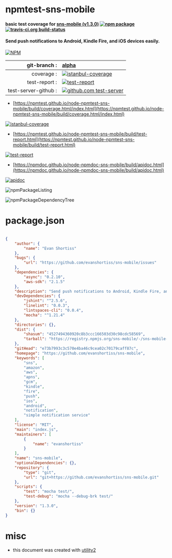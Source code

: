 # npmtest-sns-mobile

#### basic test coverage for  [sns-mobile (v1.3.0)](https://github.com/evanshortiss/sns-mobile)  [![npm package](https://img.shields.io/npm/v/npmtest-sns-mobile.svg?style=flat-square)](https://www.npmjs.org/package/npmtest-sns-mobile) [![travis-ci.org build-status](https://api.travis-ci.org/npmtest/node-npmtest-sns-mobile.svg)](https://travis-ci.org/npmtest/node-npmtest-sns-mobile)

#### Send push notifications to Android, Kindle Fire, and iOS devices easily.

[![NPM](https://nodei.co/npm/sns-mobile.png?downloads=true&downloadRank=true&stars=true)](https://www.npmjs.com/package/sns-mobile)

| git-branch : | [alpha](https://github.com/npmtest/node-npmtest-sns-mobile/tree/alpha)|
|--:|:--|
| coverage : | [![istanbul-coverage](https://npmtest.github.io/node-npmtest-sns-mobile/build/coverage.badge.svg)](https://npmtest.github.io/node-npmtest-sns-mobile/build/coverage.html/index.html)|
| test-report : | [![test-report](https://npmtest.github.io/node-npmtest-sns-mobile/build/test-report.badge.svg)](https://npmtest.github.io/node-npmtest-sns-mobile/build/test-report.html)|
| test-server-github : | [![github.com test-server](https://npmtest.github.io/node-npmtest-sns-mobile/GitHub-Mark-32px.png)](https://npmtest.github.io/node-npmtest-sns-mobile/build/app/index.html) | | build-artifacts : | [![build-artifacts](https://npmtest.github.io/node-npmtest-sns-mobile/glyphicons_144_folder_open.png)](https://github.com/npmtest/node-npmtest-sns-mobile/tree/gh-pages/build)|

- [https://npmtest.github.io/node-npmtest-sns-mobile/build/coverage.html/index.html](https://npmtest.github.io/node-npmtest-sns-mobile/build/coverage.html/index.html)

[![istanbul-coverage](https://npmtest.github.io/node-npmtest-sns-mobile/build/screenCapture.buildCi.browser.%252Ftmp%252Fbuild%252Fcoverage.lib.html.png)](https://npmtest.github.io/node-npmtest-sns-mobile/build/coverage.html/index.html)

- [https://npmtest.github.io/node-npmtest-sns-mobile/build/test-report.html](https://npmtest.github.io/node-npmtest-sns-mobile/build/test-report.html)

[![test-report](https://npmtest.github.io/node-npmtest-sns-mobile/build/screenCapture.buildCi.browser.%252Ftmp%252Fbuild%252Ftest-report.html.png)](https://npmtest.github.io/node-npmtest-sns-mobile/build/test-report.html)

- [https://npmdoc.github.io/node-npmdoc-sns-mobile/build/apidoc.html](https://npmdoc.github.io/node-npmdoc-sns-mobile/build/apidoc.html)

[![apidoc](https://npmdoc.github.io/node-npmdoc-sns-mobile/build/screenCapture.buildCi.browser.%252Ftmp%252Fbuild%252Fapidoc.html.png)](https://npmdoc.github.io/node-npmdoc-sns-mobile/build/apidoc.html)

![npmPackageListing](https://npmtest.github.io/node-npmtest-sns-mobile/build/screenCapture.npmPackageListing.svg)

![npmPackageDependencyTree](https://npmtest.github.io/node-npmtest-sns-mobile/build/screenCapture.npmPackageDependencyTree.svg)



# package.json

```json

{
    "author": {
        "name": "Evan Shortiss"
    },
    "bugs": {
        "url": "https://github.com/evanshortiss/sns-mobile/issues"
    },
    "dependencies": {
        "async": "0.2.10",
        "aws-sdk": "2.1.5"
    },
    "description": "Send push notifications to Android, Kindle Fire, and iOS devices easily.",
    "devDependencies": {
        "jshint": "^2.5.6",
        "linelint": "0.0.3",
        "lintspaces-cli": "0.0.4",
        "mocha": "^1.21.4"
    },
    "directories": {},
    "dist": {
        "shasum": "4527494360920c8b3ccc166503d30c98cdc58569",
        "tarball": "https://registry.npmjs.org/sns-mobile/-/sns-mobile-1.3.0.tgz"
    },
    "gitHead": "e73b7993c3c570e4ba46c9cea02c70179caff87c",
    "homepage": "https://github.com/evanshortiss/sns-mobile",
    "keywords": [
        "sns",
        "amazon",
        "aws",
        "apns",
        "gcm",
        "kindle",
        "fire",
        "push",
        "ios",
        "android",
        "notification",
        "simple notification service"
    ],
    "license": "MIT",
    "main": "index.js",
    "maintainers": [
        {
            "name": "evanshortiss"
        }
    ],
    "name": "sns-mobile",
    "optionalDependencies": {},
    "repository": {
        "type": "git",
        "url": "git+https://github.com/evanshortiss/sns-mobile.git"
    },
    "scripts": {
        "test": "mocha test/",
        "test-debug": "mocha --debug-brk test/"
    },
    "version": "1.3.0",
    "bin": {}
}
```



# misc
- this document was created with [utility2](https://github.com/kaizhu256/node-utility2)
